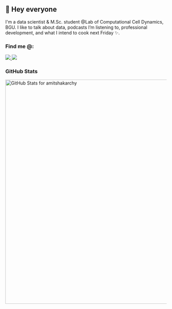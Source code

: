 ## 👋 Hey everyone

I'm a data scientist & M.Sc. student @Lab of Computational Cell Dynamics, BGU. I like to talk about data, podcasts I’m listening to, professional development, and what I intend to cook next Friday ✨.


### Find me @:
<a href="https://www.linkedin.com/in/amit-shakarchy">
    <img src="https://img.shields.io/badge/LINKEDIN-12100E?logo=linkedin&color=282A36&logoColor=white" />
</a>

</a>
<a href="https://open.spotify.com/playlist/1jEZjzQU7ecLzfvuNMyyrn?si=3ed3819d52204396">
    <img src="https://img.shields.io/badge/SPOTIFY-12100E?logo=spotify&color=87CEFA&logoColor=white" />
</a>



### GitHub Stats

<img src="https://github-readme-stats.vercel.app/api?username=amitshakarchy&show_icons=true&include_all_commits=true&count_private=true&theme=jolly&layout=compact" alt="GitHub Stats for amitshakarchy" width="700">
<!--
<img src="https://github-readme-streak-stats.herokuapp.com?user=amitshakarchy&theme=jolly" width="700">
-->
